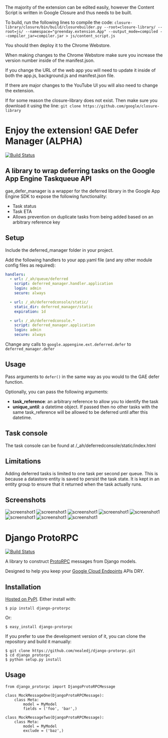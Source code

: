 The majority of the extension can be edited easily, however the Content Script
is written in Google Closure and thus needs to be built.

To build, run the following lines to compile the code:
`closure-library/closure/bin/build/closurebuilder.py --root=closure-library/ --root=js/ --namespace="greenday.extension.App" --output_mode=compiled --compiler_jar=compiler.jar > js/content_script.js`

You should then deploy it to the Chrome Webstore.

When making changes to the Chrome Webstore make sure you increase the version
number inside of the manifest.json.

If you change the URL of the web app you will need to update it inside of both
the app.js, background.js and manifest.json file.

If there are major changes to the YouTube UI you will also need to change the
extension.

If for some reason the closure-library does not exist. Then make sure you
download it using the line:
`git clone https://github.com/google/closure-library`

Enjoy the extension!
GAE Defer Manager (ALPHA)
========================

[![Build Status](https://travis-ci.org/nealedj/gae_defer_manager.svg?branch=master)](https://travis-ci.org/nealedj/gae_defer_manager)

## A library to wrap deferring tasks on the Google App Engine Taskqueue API

gae_defer_manager is a wrapper for the deferred library in the Google App Engine SDK to expose the following functionality:

* Task status
* Task ETA
* Allows prevention on duplicate tasks from being added based on an arbitrary reference key


## Setup

Include the deferred_manager folder in your project.

Add the following handlers to your app.yaml file (and any other module config files as required):

```yaml
handlers:
  - url: /_ah/queue/deferred
    script: deferred_manager.handler.application
    login: admin
    secure: always

  - url: /_ah/deferredconsole/static/
    static_dir: deferred_manager/static
    expiration: 1d

  - url: /_ah/deferredconsole.*
    script: deferred_manager.application
    login: admin
    secure: always
```

Change any calls to `google.appengine.ext.deferred.defer` to `deferred_manager.defer`

## Usage

Pass arguments to `defer()` in the same way as you would to the GAE defer function.

Optionally, you can pass the following arguments:

- **task_reference**: an arbitrary reference to allow you to identify the task
- **unique_until**: a datetime object. If passed then no other tasks with the same task_reference will be allowed to be deferred until after this datetime.

## Task console

The task console can be found at /_ah/deferredconsole/static/index.html

## Limitations

Adding deferred tasks is limited to one task per second per queue. This is because a datastore entity is saved to persist the task state. It is kept in an entity group to ensure that it returned when the task actually runs.

Screenshots
-----------

![screenshot1](/../screenshots/_screenshots/1.png?raw=true)
![screenshot1](/../screenshots/_screenshots/2.png?raw=true)
![screenshot1](/../screenshots/_screenshots/3.png?raw=true)
![screenshot1](/../screenshots/_screenshots/4.png?raw=true)
![screenshot1](/../screenshots/_screenshots/5.png?raw=true)
![screenshot1](/../screenshots/_screenshots/6.png?raw=true)
![screenshot1](/../screenshots/_screenshots/7.png?raw=true)
![screenshot1](/../screenshots/_screenshots/8.png?raw=true)
# Django ProtoRPC

[![Build Status](https://travis-ci.org/nealedj/django-protorpc.svg?branch=master)](https://travis-ci.org/nealedj/django-protorpc)

A library to construct [ProtoRPC](https://code.google.com/p/google-protorpc/) messages from Django models.

Designed to help you keep your [Google Cloud Endpoints](https://cloud.google.com/appengine/docs/python/endpoints/) APIs DRY.


## Installation

[Hosted on PyPI](https://pypi.python.org/pypi/django-protorpc). Either install with:


	$ pip install django-protorpc

Or:


	$ easy_install django-protorpc

If you prefer to use the development version of it, you can clone the repository
and build it manually:

	$ git clone https://github.com/nealedj/django-protorpc.git
	$ cd django_protorpc
	$ python setup.py install

## Usage

	from django_protorpc import DjangoProtoRPCMessage

	class MockMessageOne(DjangoProtoRPCMessage):
		class Meta:
			model = MyModel
			fields = ('foo', 'bar',)

	class MockMessageTwo(DjangoProtoRPCMessage):
		class Meta:
			model = MyModel
			exclude = ('baz',)
